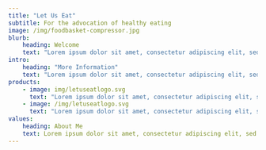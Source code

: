 ```yaml
---
title: "Let Us Eat"
subtitle: For the advocation of healthy eating
image: /img/foodbasket-compressor.jpg
blurb:
    heading: Welcome
    text: "Lorem ipsum dolor sit amet, consectetur adipiscing elit, sed do eiusmod tempor incididunt ut labore et dolore magna aliqua. At imperdiet dui accumsan sit. Ut sem nulla pharetra diam sit amet nisl suscipit."
intro:
    heading: "More Information"
    text: "Lorem ipsum dolor sit amet, consectetur adipiscing elit, sed do eiusmod tempor incididunt ut labore et dolore magna aliqua. Id eu nisl nunc mi. Scelerisque eleifend donec pretium vulputate sapien nec. Mi in nulla posuere sollicitudin. Purus in massa tempor nec feugiat."
products:
    - image: img/letuseatlogo.svg
      text: "Lorem ipsum dolor sit amet, consectetur adipiscing elit, sed do eiusmod tempor incididunt ut labore et dolore magna aliqua. Id eu nisl nunc mi. Scelerisque eleifend donec pretium vulputate sapien nec. Mi in nulla posuere sollicitudin. Purus in massa tempor nec feugiat."
    - image: /img/letuseatlogo.svg
      text: "Lorem ipsum dolor sit amet, consectetur adipiscing elit, sed do eiusmod tempor incididunt ut labore et dolore magna aliqua. Id eu nisl nunc mi. Scelerisque eleifend donec pretium vulputate sapien nec. Mi in nulla posuere sollicitudin. Purus in massa tempor nec feugiat."
values:
    heading: About Me
    text: Lorem ipsum dolor sit amet, consectetur adipiscing elit, sed do eiusmod tempor incididunt ut labore et dolore magna aliqua. Id eu nisl nunc mi. Scelerisque eleifend donec pretium vulputate sapien nec. Mi in nulla posuere sollicitudin. Purus in massa tempor nec feugiat.
---
```


